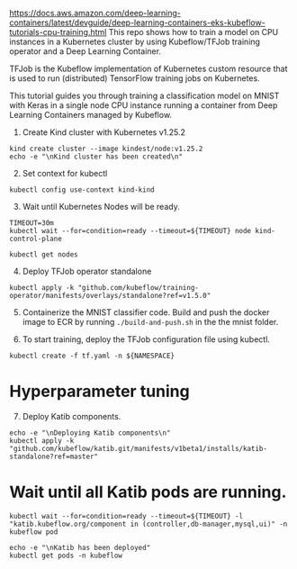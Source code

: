 https://docs.aws.amazon.com/deep-learning-containers/latest/devguide/deep-learning-containers-eks-kubeflow-tutorials-cpu-training.html
This repo shows how to train a model on CPU instances in a Kubernetes cluster by using Kubeflow/TFJob training operator and a Deep Learning Container. 

TFJob is the Kubeflow implementation of Kubernetes custom resource that is used to run (distributed) TensorFlow training jobs on Kubernetes.

This tutorial guides you through training a classification model on MNIST with Keras in a single node CPU instance running a container from Deep Learning Containers managed by Kubeflow.


1. Create Kind cluster with Kubernetes v1.25.2
```
kind create cluster --image kindest/node:v1.25.2
echo -e "\nKind cluster has been created\n"
```

2. Set context for kubectl
```
kubectl config use-context kind-kind
```

3. Wait until Kubernetes Nodes will be ready.
```
TIMEOUT=30m
kubectl wait --for=condition=ready --timeout=${TIMEOUT} node kind-control-plane

kubectl get nodes
```

4. Deploy TFJob operator standalone
```
kubectl apply -k "github.com/kubeflow/training-operator/manifests/overlays/standalone?ref=v1.5.0"
```

5. Containerize the MNIST classifier code. Build and push the docker image to ECR by running ```./build-and-push.sh``` in the the mnist folder.

6. To start training, deploy the TFJob configuration file using kubectl.
```
kubectl create -f tf.yaml -n ${NAMESPACE}
```


# Hyperparameter tuning

7. Deploy Katib components.
```
echo -e "\nDeploying Katib components\n"
kubectl apply -k "github.com/kubeflow/katib.git/manifests/v1beta1/installs/katib-standalone?ref=master"
```

# Wait until all Katib pods are running.
```
kubectl wait --for=condition=ready --timeout=${TIMEOUT} -l "katib.kubeflow.org/component in (controller,db-manager,mysql,ui)" -n kubeflow pod

echo -e "\nKatib has been deployed"
kubectl get pods -n kubeflow
```
